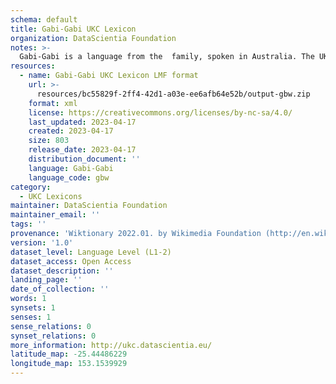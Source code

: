 ```yaml
---
schema: default
title: Gabi-Gabi UKC Lexicon
organization: DataScientia Foundation
notes: >-
  Gabi-Gabi is a language from the  family, spoken in Australia. The UKC Lexicon of Gabi-Gabi is represented as a lexico-semantic network. It consists of words, word senses, synsets, as well as sense-level and synset-level relationships.
resources:
  - name: Gabi-Gabi UKC Lexicon LMF format
    url: >-
      resources/bc55829f-2ff4-42d1-a03e-ee6afb64e52b/output-gbw.zip
    format: xml
    license: https://creativecommons.org/licenses/by-nc-sa/4.0/
    last_updated: 2023-04-17
    created: 2023-04-17
    size: 803
    release_date: 2023-04-17
    distribution_document: ''
    language: Gabi-Gabi
    language_code: gbw
category:
  - UKC Lexicons
maintainer: DataScientia Foundation
maintainer_email: ''
tags: ''
provenance: 'Wiktionary 2022.01. by Wikimedia Foundation (http://en.wiktionary.org); Princeton WordNet 2.1 by Princeton University (https://wordnet.princeton.edu)'
version: '1.0'
dataset_level: Language Level (L1-2)
dataset_access: Open Access
dataset_description: ''
landing_page: ''
date_of_collection: ''
words: 1
synsets: 1
senses: 1
sense_relations: 0
synset_relations: 0
more_information: http://ukc.datascientia.eu/
latitude_map: -25.44486229
longitude_map: 153.1539929
---
```

